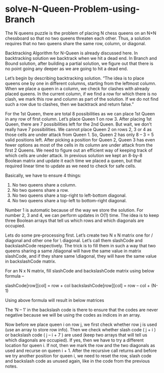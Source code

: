 # solve-N-Queen-Problem-using-Branch


The N queens puzzle is the problem of placing N chess queens on an N×N chessboard so that no two queens threaten each other. Thus, a solution requires that no two queens share the same row, column, or diagonal.

Backtracking Algorithm for N-Queen is already discussed here. In backtracking solution we backtrack when we hit a dead end. In Branch and Bound solution, after building a partial solution, we figure out that there is no point going any deeper as we are going to hit a dead end.

Let’s begin by describing backtracking solution. “The idea is to place queens one by one in different columns, starting from the leftmost column. When we place a queen in a column, we check for clashes with already placed queens. In the current column, if we find a row for which there is no clash, we mark this row and column as part of the solution. If we do not find such a row due to clashes, then we backtrack and return false.”


For the 1st Queen, there are total 8 possibilities as we can place 1st Queen in any row of first column. Let’s place Queen 1 on row 3.
After placing 1st Queen, there are 7 possibilities left for the 2nd Queen. But wait, we don’t really have 7 possibilities. We cannot place Queen 2 on rows 2, 3 or 4 as those cells are under attack from Queen 1. So, Queen 2 has only 8 – 3 = 5 valid positions left.
After picking a position for Queen 2, Queen 3 has even fewer options as most of the cells in its column are under attack from the first 2 Queens.
We need to figure out an efficient way of keeping track of which cells are under attack. In previous solution we kept an 8­-by­-8 Boolean matrix and update it each time we placed a queen, but that required linear time to update as we need to check for safe cells.

Basically, we have to ensure 4 things:
1. No two queens share a column.
2. No two queens share a row.
3. No two queens share a top-right to left-bottom diagonal.
4. No two queens share a top-left to bottom-right diagonal.

Number 1 is automatic because of the way we store the solution. For number 2, 3 and 4, we can perform updates in O(1) time. The idea is to keep three Boolean arrays that tell us which rows and which diagonals are occupied.

Lets do some pre-processing first. Let’s create two N x N matrix one for / diagonal and other one for \ diagonal. Let’s call them slashCode and backslashCode respectively. The trick is to fill them in such a way that two queens sharing a same /­diagonal will have the same value in matrix slashCode, and if they share same \­diagonal, they will have the same value in backslashCode matrix.

For an N x N matrix, fill slashCode and backslashCode matrix using below formula –

slashCode[row][col] = row + col
backslashCode[row][col] = row – col + (N-1)

Using above formula will result in below matrices



The ‘N – 1’ in the backslash code is there to ensure that the codes are never negative because we will be using the codes as indices in an array.

Now before we place queen i on row j, we first check whether row j is used (use an array to store row info). Then we check whether slash code ( j + i ) or backslash code ( j – i + 7 ) are used (keep two arrays that will tell us which diagonals are occupied). If yes, then we have to try a different location for queen i. If not, then we mark the row and the two diagonals as used and recurse on queen i + 1. After the recursive call returns and before we try another position for queen i, we need to reset the row, slash code and backslash code as unused again, like in the code from the previous notes.
